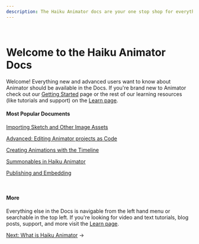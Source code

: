 ```yaml
---
description: The Haiku Animator docs are your one stop shop for everything you need to know about Animator. Learn about what Animator is, who it's for and why you or your team might use it.
---
```


<br>

# Welcome to the Haiku Animator Docs

Welcome! Everything new and advanced users want to know about Animator should be available in the Docs. If you're brand new to Animator check out our [Getting Started](http://docs.haiku.ai/getting-started.html) page or the rest of our learning resources (like tutorials and support) on the [Learn page](http://haiku.ai/learn).


#### Most Popular Documents

[Importing Sketch and Other Image Assets](http://docs.haiku.ai/using-haiku/sketch-and-image-assets.html)

[Advanced: Editing Animator projects as Code](http://docs.haiku.ai/using-haiku/advanced-editing-haiku-as-code.html)

[Creating Animations with the Timeline](http://docs.haiku.ai/using-haiku/creating-an-animation.html)

[Summonables in Haiku Animator](http://docs.haiku.ai/using-haiku/summonables.html)

[Publishing and Embedding](http://docs.haiku.ai/embedding-and-using-haiku/publishing-and-embedding.html)

<br>

#### More

Everything else in the Docs is navigable from the left hand menu or searchable in the top left. If you're looking for video and text tutorials, blog posts, support, and more visit the [Learn page](http://haiku.ai/learn).



[Next: What is Haiku Animator](what-is-haiku.md) &rarr;
